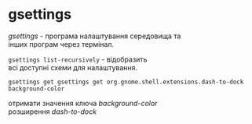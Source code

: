 # gsettings

*gsettings* - програма налаштування середовища та  
інших програм через термінал.  

```gsettings list-recursively``` - відобразить  
всі доступні схеми для налаштування.  

```
gsettings get gsettings get org.gnome.shell.extensions.dash-to-dock background-color
```
отримати значення ключа *background-color*  
розширення *dash-to-dock*  
